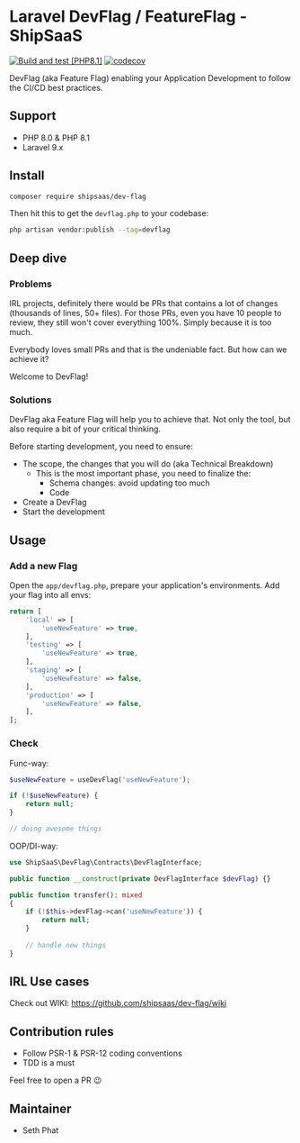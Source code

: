 # Laravel DevFlag / FeatureFlag - ShipSaaS

[![Build and test [PHP8.1]](https://github.com/shipsaas/dev-flag/actions/workflows/build_php81.yml/badge.svg)](https://github.com/shipsaas/dev-flag/actions/workflows/build_php81.yml)
[![codecov](https://codecov.io/gh/shipsaas/dev-flag/branch/main/graph/badge.svg?token=4WAI95PDUT)](https://codecov.io/gh/shipsaas/dev-flag)

DevFlag (aka Feature Flag) enabling your Application Development to follow the CI/CD best practices.

## Support
- PHP 8.0 & PHP 8.1
- Laravel 9.x

## Install

```bash
composer require shipsaas/dev-flag
```

Then hit this to get the `devflag.php` to your codebase:

```bash
php artisan vendor:publish --tag=devflag
```

## Deep dive

### Problems

IRL projects, definitely there would be PRs that contains a lot of changes (thousands of lines, 50+ files). 
For those PRs, even you have 10 people to review, they still won't cover everything 100%. Simply because it is too much.

Everybody loves small PRs and that is the undeniable fact. But how can we achieve it?

Welcome to DevFlag!

### Solutions
DevFlag aka Feature Flag will help you to achieve that. Not only the tool, but also require a bit of your critical thinking.

Before starting development, you need to ensure:

- The scope, the changes that you will do (aka Technical Breakdown)
  - This is the most important phase, you need to finalize the:
    - Schema changes: avoid updating too much
    - Code
- Create a DevFlag
- Start the development


## Usage

### Add a new Flag

Open the `app/devflag.php`, prepare your application's environments. Add your flag into all envs:

```php
return [
    'local' => [
        'useNewFeature' => true,
    ],
    'testing' => [
        'useNewFeature' => true,
    ],
    'staging' => [
        'useNewFeature' => false,
    ],
    'production' => [
        'useNewFeature' => false,
    ],
];
```

### Check

Func-way:

```php
$useNewFeature = useDevFlag('useNewFeature');

if (!$useNewFeature) {
    return null;
}

// doing awesome things

```

OOP/DI-way:

```php
use ShipSaaS\DevFlag\Contracts\DevFlagInterface;

public function __construct(private DevFlagInterface $devFlag) {}

public function transfer(): mixed
{
    if (!$this->devFlag->can('useNewFeature')) {
        return null;
    }
    
    // handle new things
}
```

## IRL Use cases

Check out WIKI: https://github.com/shipsaas/dev-flag/wiki

## Contribution rules
- Follow PSR-1 & PSR-12 coding conventions
- TDD is a must

Feel free to open a PR 😉

## Maintainer
- Seth Phat
